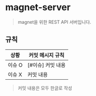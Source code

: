 # magnet-server

> magnet을 위한 REST API 서버입니다.

## 규칙

|상황|커밋 메시지 규칙|
|------|---|
|이슈 O|[#이슈] 커밋 내용|
|이슈 X|커밋 내용|

> 커밋 내용은 모두 한글로 작성
